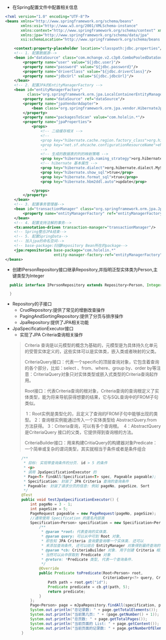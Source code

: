 * 在Spring配置文件中配置相关信息
```xml
<?xml version="1.0" encoding="UTF-8"?>
<beans xmlns="http://www.springframework.org/schema/beans"
       xmlns:xsi="http://www.w3.org/2001/XMLSchema-instance"
       xmlns:context="http://www.springframework.org/schema/context" xmlns:tx="http://www.springframework.org/schema/tx"
       xmlns:jpa="http://www.springframework.org/schema/data/jpa"
       xsi:schemaLocation="http://www.springframework.org/schema/beans http://www.springframework.org/schema/beans/spring-beans.xsd http://www.springframework.org/schema/context https://www.springframework.org/schema/context/spring-context.xsd http://www.springframework.org/schema/tx http://www.springframework.org/schema/tx/spring-tx.xsd http://www.springframework.org/schema/data/jpa http://www.springframework.org/schema/data/jpa/spring-jpa.xsd">

    <context:property-placeholder location="classpath:jdbc.properties"/>
    <!-- 1. 配置数据源-->
    <bean id="dataSource" class="com.mchange.v2.c3p0.ComboPooledDataSource">
        <property name="user" value="${jdbc.user}"/>
        <property name="password" value="${jdbc.password}"/>
        <property name="driverClass" value="${jdbc.driverClass}"/>
        <property name="jdbcUrl" value="${jdbc.jdbcUrl}"/>
    </bean>
    <!-- 2. 配置JPA的EntityManagerFactory -->
    <bean id="entityManagerFactory"
          class="org.springframework.orm.jpa.LocalContainerEntityManagerFactoryBean">
        <property name="dataSource" ref="dataSource"/>
        <property name="jpaVendorAdapter">
            <bean class="org.springframework.orm.jpa.vendor.HibernateJpaVendorAdapter"/>
        </property>
        <property name="packagesToScan" value="com.holelin.*"/>
        <property name="jpaProperties">
            <props>
                <!-- 二级缓存相关 -->
                <!--
                <prop key="hibernate.cache.region.factory_class">org.hibernate.cache.ehcache.EhCacheRegionFactory</prop>
                <prop key="net.sf.ehcache.configurationResourceName">ehcache-hibernate.xml</prop>
                -->
                <!-- 生成的数据表的列的映射策略 -->
                <prop key="hibernate.ejb.naming_strategy">org.hibernate.cfg.ImprovedNamingStrategy</prop>
                <!-- hibernate 基本属性 -->
                <prop key="hibernate.dialect">org.hibernate.dialect.MySQL5InnoDBDialect</prop>
                <prop key="hibernate.show_sql">true</prop>
                <prop key="hibernate.format_sql">true</prop>
                <prop key="hibernate.hbm2ddl.auto">update</prop>

            </props>
        </property>
    </bean>
    <!-- 3. 配置事务管理器-->
    <bean id="transactionManager" class="org.springframework.orm.jpa.JpaTransactionManager">
        <property name="entityManagerFactory" ref="entityManagerFactory"/>
    </bean>
    <!-- 4. 配置支持注解的事务-->
    <tx:annotation-driven transaction-manager="transactionManager"/>
    <!-- Spring整合JPA结束-->
    <!-- 5. 配置SpringData-->
    <!-- 加入jpa的命名空间-->
    <!-- base-package:扫描Repository Bean所在的package-->
    <jpa:repositories base-package="com.holelin.*"
                      entity-manager-factory-ref="entityManagerFactory"/>
</beans>
```
* 创建IPersonRepository接口继承Repository,并指明泛型实体类为Person,主键类型为Integer
```java
  public interface IPersonRepository extends Repository<Person, Integer> {

  }  
```
* Repository的子接口
    * CrudRepository:提供了常见的增删改查操作
    * PagingAndSortingRepository:提供了分页与排序操作
    * JpaRepository:提供了JPA相关功能
* JpaSpecificationExecutor接口
    * 实现了JPA Criteria查询相关操作
    > Criteria 查询是以元模型的概念为基础的，元模型是为具体持久化单元的受管实体定义的，这些实体可以是实体类，嵌入类或者映射的父类。
    >
    > 
    >
    > CriteriaQuery接口：代表一个specific的顶层查询对象，它包含着查询的各个部分，比如：select 、from、where、group by、order by等注意：CriteriaQuery对象只对实体类型或嵌入式类型的Criteria查询起作用。
    >
    > 
    >
    > Root接口：代表Criteria查询的根对象，Criteria查询的查询根定义了实体类型，能为将来导航获得想要的结果，它与SQL查询中的FROM子句类似。
    >
    >    ​    1：Root实例是类型化的，且定义了查询的FROM子句中能够出现的类型。
    >    ​    2：查询根实例能通过传入一个实体类型给 AbstractQuery.from方法获得。
    >    ​    3：Criteria查询，可以有多个查询根。
    >    ​    4：AbstractQuery是CriteriaQuery 接口的父类，它提供得到查询根的方法。
    >
    > 
    >
    > CriteriaBuilder接口：用来构建CritiaQuery的构建器对象Predicate：一个简单或复杂的谓词类型，其实就相当于条件或者是条件组合
    ```java
    	/**
    	 * 目标: 实现带查询条件的分页. id > 5 的条件
    	 * <p>
    	 * 调用 JpaSpecificationExecutor 的 
    	 * Page<T> findAll(Specification<T> spec, Pageable pageable);
    	 * Specification: 封装了 JPA Criteria 查询的查询条件
    	 * Pageable: 封装了请求分页的信息: 例如 pageNo, pageSize, Sort
    	 */
    	@Test
    	public void testJpaSpecificationExecutor() {
    		int pageNo = 3 - 1;
    		int pageSize = 5;
    		PageRequest pageable = new PageRequest(pageNo, pageSize);
    		//通常使用 Specification 的匿名内部类
    		Specification<Person> specification = new Specification<Person>() {
    			/**
    			 * @param *root: 代表查询的实体类.
    			 * @param query: 可以从中可到 Root 对象, 
    			 * 即告知 JPA Criteria 查询要查询哪一个实体类. 还可以
    			 * 来添加查询条件, 还可以结合 EntityManager 对象得到最终查询的 TypedQuery 对象.
    			 * @param *cb: CriteriaBuilder 对象. 用于创建 Criteria 相关对象的工厂. 
    			 * 当然可以从中获取到 Predicate 对象
    			 * @return: *Predicate 类型, 代表一个查询条件.
    			 */
    			@Override
    			public Predicate toPredicate(Root<Person> root,
    			                             CriteriaQuery<?> query, CriteriaBuilder cb) {
    				Path path = root.get("id");
    				Predicate predicate = cb.gt(path, 5);
    				return predicate;
    			}
    		};
    		Page<Person> page = mJpaRepository.findAll(specification, pageable);
    		System.out.println("总记录数: " + page.getTotalElements());
    		System.out.println("当前第几页: " + (page.getNumber() + 1));
    		System.out.println("总页数: " + page.getTotalPages());
    		System.out.println("当前页面的 List: " + page.getContent());
    		System.out.println("当前页面的记录数: " + page.getNumberOfElements());
    	}
    ```
    